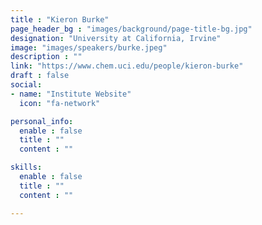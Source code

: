 ```yaml
---
title : "Kieron Burke"
page_header_bg : "images/background/page-title-bg.jpg"
designation: "University at California, Irvine"
image: "images/speakers/burke.jpeg"
description : ""
link: "https://www.chem.uci.edu/people/kieron-burke"
draft : false
social:
- name: "Institute Website"
  icon: "fa-network"

personal_info:
  enable : false
  title : ""
  content : ""

skills:
  enable : false
  title : ""
  content : ""

---
```

